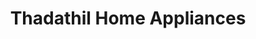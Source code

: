 ---
title: "Thadathil Home Appliances"
url: /aralam/thadathil-home-appliances/
shop: electronics
---